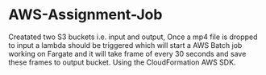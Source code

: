 # AWS-Assignment-Job
Creatated two S3 buckets i.e. input and output, Once a mp4 file is dropped to input a lambda should be triggered which will start a AWS Batch job working on Fargate and it will take frame of every 30 seconds and save these frames to output bucket. Using the CloudFormation AWS SDK.
